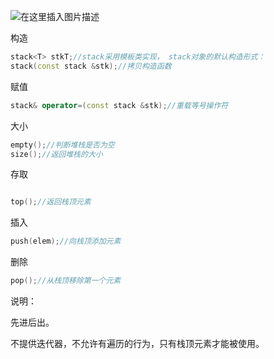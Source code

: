 ![在这里插入图片描述](https://img-blog.csdnimg.cn/2020061215355733.png?x-oss-process=image/watermark,type_ZmFuZ3poZW5naGVpdGk,shadow_10,text_aHR0cHM6Ly9ibG9nLmNzZG4ubmV0L3dlaXhpbl80MTk2OTY5MA==,size_16,color_FFFFFF,t_70)

构造

```c++
stack<T> stkT;//stack采用模板类实现， stack对象的默认构造形式： 
stack(const stack &stk);//拷贝构造函数
```

赋值

```c++
stack& operator=(const stack &stk);//重载等号操作符
```

大小

```c++
empty();//判断堆栈是否为空
size();//返回堆栈的大小
```

存取

```c++

top();//返回栈顶元素
```

插入

```c++
push(elem);//向栈顶添加元素
```

删除

```c++
pop();//从栈顶移除第一个元素
```

说明：

先进后出。

不提供迭代器，不允许有遍历的行为，只有栈顶元素才能被使用。